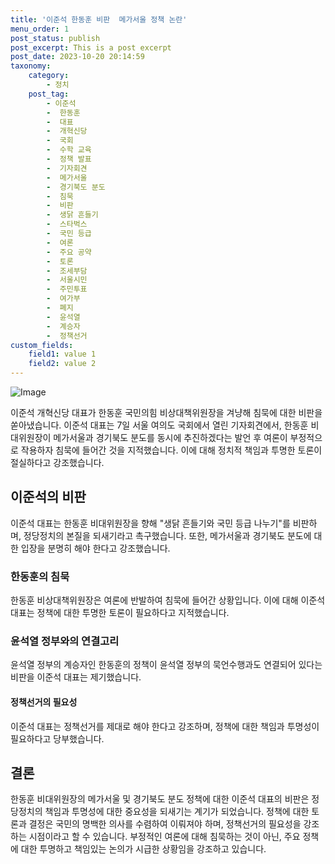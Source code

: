 ```yaml
---
title: '이준석 한동훈 비판  메가서울 정책 논란'
menu_order: 1
post_status: publish
post_excerpt: This is a post excerpt
post_date: 2023-10-20 20:14:59
taxonomy:
    category:
        - 정치
    post_tag:
        - 이준석
        -  한동훈
        -  대표
        -  개혁신당
        -  국회
        -  수학 교육
        -  정책 발표
        -  기자회견
        -  메가서울
        -  경기북도 분도
        -  침묵
        -  비판
        -  생닭 흔들기
        -  스타벅스
        -  국민 등급
        -  여론
        -  주요 공약
        -  토론
        -  조세부담
        -  서울시민
        -  주민투표
        -  여가부
        -  폐지
        -  윤석열
        -  계승자
        -  정책선거
custom_fields:
    field1: value 1
    field2: value 2
---
```


![Image](https://imgnews.pstatic.net/image/053/2024/02/07/0000041372_001_20240207123101124.jpg?type=w647)


이준석 개혁신당 대표가 한동훈 국민의힘 비상대책위원장을 겨냥해 침묵에 대한 비판을 쏟아냈습니다. 이준석 대표는 7일 서울 여의도 국회에서 열린 기자회견에서, 한동훈 비대위원장이 메가서울과 경기북도 분도를 동시에 추진하겠다는 발언 후 여론이 부정적으로 작용하자 침묵에 들어간 것을 지적했습니다. 이에 대해 정치적 책임과 투명한 토론이 절실하다고 강조했습니다.

## 이준석의 비판
이준석 대표는 한동훈 비대위원장을 향해 "생닭 흔들기와 국민 등급 나누기"를 비판하며, 정당정치의 본질을 되새기라고 촉구했습니다. 또한, 메가서울과 경기북도 분도에 대한 입장을 분명히 해야 한다고 강조했습니다.

### 한동훈의 침묵
한동훈 비상대책위원장은 여론에 반발하여 침묵에 들어간 상황입니다. 이에 대해 이준석 대표는 정책에 대한 투명한 토론이 필요하다고 지적했습니다.

### 윤석열 정부와의 연결고리
윤석열 정부의 계승자인 한동훈의 정책이 윤석열 정부의 묵언수행과도 연결되어 있다는 비판을 이준석 대표는 제기했습니다.

#### 정책선거의 필요성
이준석 대표는 정책선거를 제대로 해야 한다고 강조하며, 정책에 대한 책임과 투명성이 필요하다고 당부했습니다.

## 결론
한동훈 비대위원장의 메가서울 및 경기북도 분도 정책에 대한 이준석 대표의 비판은 정당정치의 책임과 투명성에 대한 중요성을 되새기는 계기가 되었습니다. 정책에 대한 토론과 결정은 국민의 명백한 의사를 수렴하여 이뤄져야 하며, 정책선거의 필요성을 강조하는 시점이라고 할 수 있습니다. 부정적인 여론에 대해 침묵하는 것이 아닌, 주요 정책에 대한 투명하고 책임있는 논의가 시급한 상황임을 강조하고 있습니다.
